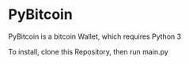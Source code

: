# PyBitcoin

PyBitcoin is a bitcoin Wallet, which requires Python 3

To install, clone this Repository, then run main.py
